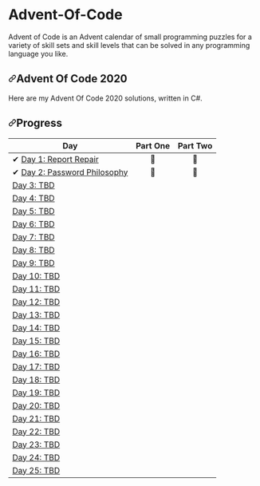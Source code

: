 # Advent-Of-Code
Advent of Code is an Advent calendar of small programming puzzles for a variety of skill sets and skill levels that can be solved in any programming language you like.

 <article class="markdown-body entry-content container-lg" itemprop="text"><h1><a id="user-content-advent-of-code-2020" class="anchor" aria-hidden="true" href="#advent-of-code-2020"><svg class="octicon octicon-link" viewBox="0 0 16 16" version="1.1" width="16" height="16" aria-hidden="true"><path fill-rule="evenodd" d="M7.775 3.275a.75.75 0 001.06 1.06l1.25-1.25a2 2 0 112.83 2.83l-2.5 2.5a2 2 0 01-2.83 0 .75.75 0 00-1.06 1.06 3.5 3.5 0 004.95 0l2.5-2.5a3.5 3.5 0 00-4.95-4.95l-1.25 1.25zm-4.69 9.64a2 2 0 010-2.83l2.5-2.5a2 2 0 012.83 0 .75.75 0 001.06-1.06 3.5 3.5 0 00-4.95 0l-2.5 2.5a3.5 3.5 0 004.95 4.95l1.25-1.25a.75.75 0 00-1.06-1.06l-1.25 1.25a2 2 0 01-2.83 0z"></path></svg></a>Advent Of Code 2020</h1>
<p>Here are my Advent Of Code 2020 solutions, written in C#.</p>
<h1><a id="user-content-progress" class="anchor" aria-hidden="true" href="#progress"><svg class="octicon octicon-link" viewBox="0 0 16 16" version="1.1" width="16" height="16" aria-hidden="true"><path fill-rule="evenodd" d="M7.775 3.275a.75.75 0 001.06 1.06l1.25-1.25a2 2 0 112.83 2.83l-2.5 2.5a2 2 0 01-2.83 0 .75.75 0 00-1.06 1.06 3.5 3.5 0 004.95 0l2.5-2.5a3.5 3.5 0 00-4.95-4.95l-1.25 1.25zm-4.69 9.64a2 2 0 010-2.83l2.5-2.5a2 2 0 012.83 0 .75.75 0 001.06-1.06 3.5 3.5 0 00-4.95 0l-2.5 2.5a3.5 3.5 0 004.95 4.95l1.25-1.25a.75.75 0 00-1.06-1.06l-1.25 1.25a2 2 0 01-2.83 0z"></path></svg></a>Progress</h1>
<table>
<thead>
<tr>
<th>Day</th>
<th align="center">Part One</th>
<th align="center">Part Two</th>
</tr>
</thead>
<tbody>
<tr>
<td><g-emoji class="g-emoji" alias="heavy_check_mark" fallback-src="https://github.githubassets.com/images/icons/emoji/unicode/2714.png">✔</g-emoji> <a href="https://github.com/suncoast-software/Advent-Of-Code/tree/master/Advent%20Of%20Code/DayOne">Day 1: Report Repair</a></td>
<td align="center"><g-emoji class="g-emoji" alias="star2" fallback-src="https://github.githubassets.com/images/icons/emoji/unicode/1f31f.png">🌟</g-emoji></td>
<td align="center"><g-emoji class="g-emoji" alias="star2" fallback-src="https://github.githubassets.com/images/icons/emoji/unicode/1f31f.png">🌟</g-emoji></td>
</tr>
<tr>
<td><g-emoji class="g-emoji" alias="heavy_check_mark" fallback-src="https://github.githubassets.com/images/icons/emoji/unicode/2714.png">✔</g-emoji> <a href="https://github.com/suncoast-software/Advent-Of-Code/tree/master/Advent%20Of%20Code/DayTwo">Day 2: Password Philosophy</a></td>
<td align="center"><g-emoji class="g-emoji" alias="star2" fallback-src="https://github.githubassets.com/images/icons/emoji/unicode/1f31f.png">🌟</g-emoji></td>
<td align="center"><g-emoji class="g-emoji" alias="star2" fallback-src="https://github.githubassets.com/images/icons/emoji/unicode/1f31f.png">🌟</g-emoji></td>
</tr>
<tr>
<td><a href="/pwncraft/adventofcode2020/blob/master">Day 3: TBD</a></td>
<td align="center"></td>
<td align="center"></td>
</tr>
<tr>
<td><a href="/pwncraft/adventofcode2020/blob/master">Day 4: TBD</a></td>
<td align="center"></td>
<td align="center"></td>
</tr>
<tr>
<td><a href="/pwncraft/adventofcode2020/blob/master">Day 5: TBD</a></td>
<td align="center"></td>
<td align="center"></td>
</tr>
<tr>
<td><a href="/pwncraft/adventofcode2020/blob/master">Day 6: TBD</a></td>
<td align="center"></td>
<td align="center"></td>
</tr>
<tr>
<td><a href="/pwncraft/adventofcode2020/blob/master">Day 7: TBD</a></td>
<td align="center"></td>
<td align="center"></td>
</tr>
<tr>
<td><a href="/pwncraft/adventofcode2020/blob/master">Day 8: TBD</a></td>
<td align="center"></td>
<td align="center"></td>
</tr>
<tr>
<td><a href="/pwncraft/adventofcode2020/blob/master">Day 9: TBD</a></td>
<td align="center"></td>
<td align="center"></td>
</tr>
<tr>
<td><a href="/pwncraft/adventofcode2020/blob/master">Day 10: TBD</a></td>
<td align="center"></td>
<td align="center"></td>
</tr>
<tr>
<td><a href="/pwncraft/adventofcode2020/blob/master">Day 11: TBD</a></td>
<td align="center"></td>
<td align="center"></td>
</tr>
<tr>
<td><a href="/pwncraft/adventofcode2020/blob/master">Day 12: TBD</a></td>
<td align="center"></td>
<td align="center"></td>
</tr>
<tr>
<td><a href="/pwncraft/adventofcode2020/blob/master">Day 13: TBD</a></td>
<td align="center"></td>
<td align="center"></td>
</tr>
<tr>
<td><a href="/pwncraft/adventofcode2020/blob/master">Day 14: TBD</a></td>
<td align="center"></td>
<td align="center"></td>
</tr>
<tr>
<td><a href="/pwncraft/adventofcode2020/blob/master">Day 15: TBD</a></td>
<td align="center"></td>
<td align="center"></td>
</tr>
<tr>
<td><a href="/pwncraft/adventofcode2020/blob/master">Day 16: TBD</a></td>
<td align="center"></td>
<td align="center"></td>
</tr>
<tr>
<td><a href="/pwncraft/adventofcode2020/blob/master">Day 17: TBD</a></td>
<td align="center"></td>
<td align="center"></td>
</tr>
<tr>
<td><a href="/pwncraft/adventofcode2020/blob/master">Day 18: TBD</a></td>
<td align="center"></td>
<td align="center"></td>
</tr>
<tr>
<td><a href="/pwncraft/adventofcode2020/blob/master">Day 19: TBD</a></td>
<td align="center"></td>
<td align="center"></td>
</tr>
<tr>
<td><a href="/pwncraft/adventofcode2020/blob/master">Day 20: TBD</a></td>
<td align="center"></td>
<td align="center"></td>
</tr>
<tr>
<td><a href="/pwncraft/adventofcode2020/blob/master">Day 21: TBD</a></td>
<td align="center"></td>
<td align="center"></td>
</tr>
<tr>
<td><a href="/pwncraft/adventofcode2020/blob/master">Day 22: TBD</a></td>
<td align="center"></td>
<td align="center"></td>
</tr>
<tr>
<td><a href="/pwncraft/adventofcode2020/blob/master">Day 23: TBD</a></td>
<td align="center"></td>
<td align="center"></td>
</tr>
<tr>
<td><a href="/pwncraft/adventofcode2020/blob/master">Day 24: TBD</a></td>
<td align="center"></td>
<td align="center"></td>
</tr>
<tr>
<td><a href="/pwncraft/adventofcode2020/blob/master">Day 25: TBD</a></td>
<td align="center"></td>
<td align="center"></td>
</tr>
</tbody>
</table>
</article>
